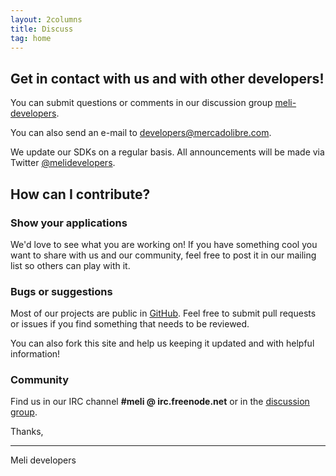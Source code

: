 ```yaml
---
layout: 2columns
title: Discuss
tag: home
---
```


## Get in contact with us and with other developers!
You can submit questions or comments in our discussion group [meli-developers](https://groups.google.com/group/meli-developers).

You can also send an e-mail to [developers@mercadolibre.com](mailto:developers@mercadolibre.com).

We update our SDKs on a regular basis. All announcements will be made via Twitter [@melidevelopers](https://twitter.com/@melidevelopers).

## How can I contribute?

### Show your applications

We'd love to see what you are working on! If you have something cool you want to share with us and our community, feel free to post it in our mailing list so others can play with it. 

### Bugs or suggestions

Most of our projects are public in [GitHub](https://github.com/mercadolibre). Feel free to submit pull requests or issues if you find something that needs to be reviewed.

You can also fork this site and help us keeping it updated and with helpful information!

### Community

Find us in our IRC channel **#meli @ irc.freenode.net** or in the [discussion group](https://groups.google.com/group/meli-developers).

Thanks, 

- - -
Meli developers
